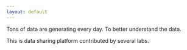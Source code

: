 ```yaml
---
layout: default
---
```


Tons of data are generating every day. To better understand the data.

This is data sharing platform contributed by several labs.

